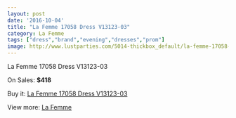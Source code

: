 ```yaml
---
layout: post
date: '2016-10-04'
title: "La Femme 17058 Dress V13123-03"
category: La Femme
tags: ["dress","brand","evening","dresses","prom"]
image: http://www.lustparties.com/5014-thickbox_default/la-femme-17058-dress-v13123-03.jpg
---
```

La Femme 17058 Dress V13123-03

On Sales: **$418**
<a href="https://www.lustparties.com/en/la-femme/1670-la-femme-17058-dress-v13123-03.html"><amp-img layout="responsive" width="600" height="600" src="//www.lustparties.com/5014-thickbox_default/la-femme-17058-dress-v13123-03.jpg" alt="La Femme 17058 Dress V13123-03 0" /></a>
<a href="https://www.lustparties.com/en/la-femme/1670-la-femme-17058-dress-v13123-03.html"><amp-img layout="responsive" width="600" height="600" src="//www.lustparties.com/5015-thickbox_default/la-femme-17058-dress-v13123-03.jpg" alt="La Femme 17058 Dress V13123-03 1" /></a>
<a href="https://www.lustparties.com/en/la-femme/1670-la-femme-17058-dress-v13123-03.html"><amp-img layout="responsive" width="600" height="600" src="//www.lustparties.com/5016-thickbox_default/la-femme-17058-dress-v13123-03.jpg" alt="La Femme 17058 Dress V13123-03 2" /></a>
<a href="https://www.lustparties.com/en/la-femme/1670-la-femme-17058-dress-v13123-03.html"><amp-img layout="responsive" width="600" height="600" src="//www.lustparties.com/5017-thickbox_default/la-femme-17058-dress-v13123-03.jpg" alt="La Femme 17058 Dress V13123-03 3" /></a>
<a href="https://www.lustparties.com/en/la-femme/1670-la-femme-17058-dress-v13123-03.html"><amp-img layout="responsive" width="600" height="600" src="//www.lustparties.com/5018-thickbox_default/la-femme-17058-dress-v13123-03.jpg" alt="La Femme 17058 Dress V13123-03 4" /></a>
<a href="https://www.lustparties.com/en/la-femme/1670-la-femme-17058-dress-v13123-03.html"><amp-img layout="responsive" width="600" height="600" src="//www.lustparties.com/5019-thickbox_default/la-femme-17058-dress-v13123-03.jpg" alt="La Femme 17058 Dress V13123-03 5" /></a>

Buy it: [La Femme 17058 Dress V13123-03](https://www.lustparties.com/en/la-femme/1670-la-femme-17058-dress-v13123-03.html "La Femme 17058 Dress V13123-03")

View more: [La Femme](https://www.lustparties.com/en/4-la-femme "La Femme")